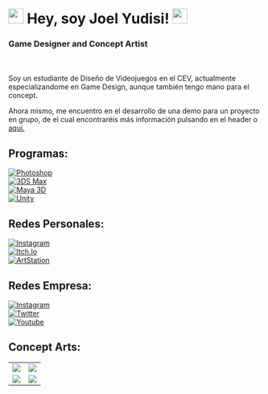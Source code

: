 # <a href= "https://www.instagram.com/maybstudios/?igshid=YmMyMTA2M2Y%3D"><img src="https://static.wikia.nocookie.net/tatsufannon/images/7/77/300px-Mangekyou_Sharingan_Kakashisv.png/revision/latest?cb=20110608155907&path-prefix=es" width=30></a> Hey, soy Joel Yudisi! <a href= "https://www.instagram.com/maybstudios/?igshid=YmMyMTA2M2Y%3D"><img src="https://static.wikia.nocookie.net/tatsufannon/images/7/77/300px-Mangekyou_Sharingan_Kakashisv.png/revision/latest?cb=20110608155907&path-prefix=es" width=30></a>
### Game Designer and Concept Artist
<br>
<br>
Soy un estudiante de Diseño de Videojuegos en el CEV, actualmente especializandome en Game Design, aunque también tengo mano para el concept. <br>

Ahora mismo, me encuentro en el desarrollo de una demo para un proyecto en grupo, de el cual encontraréis más información pulsando en el header o [aquí.](https://www.instagram.com/maybstudios/)



## Programas:
[![Photoshop](https://img.shields.io/badge/Photoshop-FFFFFF?style=for-the-badge&logo=Adobe&logoColor=white&labelColor=E4405F)](https://www.adobe.com/es/)
<br>
[![3DS Max](https://img.shields.io/badge/3DMax-FFFFFF?style=for-the-badge&logo=Autodesk&logoColor=white&labelColor=E4405F)](https://www.autodesk.es/products/3ds-max/overview?term=1-YEAR&tab=subscription)
<br>
[![Maya 3D](https://img.shields.io/badge/Maya3D-FFFFFF?style=for-the-badge&logo=Autodesk&logoColor=white&labelColor=E4405F)](https://www.autodesk.es/products/maya/overview?us_oa=dotcom-us&us_si=1133f416-fae0-45a5-9ae6-7c479ef3dcb3&us_st=Maya&us_pt=Maya&term=1-YEAR&tab=subscription&plc=MAYA)
<br>
[![Unity](https://img.shields.io/badge/Unity-FFFFFF?style=for-the-badge&logo=Unity&logoColor=white&labelColor=E4405F)]([https://www.adobe.com/es/](https://unity.com/es/download))

## Redes Personales:
[![Instagram](https://img.shields.io/badge/Instagram-FFFFFF?style=for-the-badge&logo=Instagram&logoColor=white&labelColor=E4405F)](https://www.instagram.com/jowelyudisi)
<br>
[![Itch.Io](https://img.shields.io/badge/Itch.io-1CAAD9?style=for-the-badge&logo=Instagram&logoColor=white&labelColor=005F9E)](https://obitojowel.itch.io/)
<br>
[![ArtStation](https://img.shields.io/badge/Artstation-AAAAAA?style=for-the-badge&logo=Instagram&logoColor=white&labelColor=000000)](https://obitojowel.itch.io/)

## Redes Empresa:
[![Instagram](https://img.shields.io/badge/Instagram-FFFFFF?style=for-the-badge&logo=Instagram&logoColor=white&labelColor=E4405F)](https://www.instagram.com/maybstudios)
<br>
[![Twitter](https://img.shields.io/badge/Twitter-00BCB4?style=for-the-badge&logo=Twitter&logoColor=white&labelColor=00B8FC)](https://twitter.com/MayBStudios)
<br>
[![Youtube](https://img.shields.io/badge/Youtube-E9E9E9?style=for-the-badge&logo=Youtube&logoColor=white&labelColor=FF4F8B)](https://www.youtube.com/channel/UCopJhv2UhOQ2eM5PGWRUB2A)

## Concept Arts:
<table style="width:100%">
  <tr>
  <td>
    <a href="https://www.artstation.com/joelyudisi7">
      <img src="https://cdnb.artstation.com/p/assets/images/images/047/515/629/large/joel-yudisi-obito-joelyudisi.jpg?1647791673")
           </td>
  <td>
    <a href="https://www.artstation.com/joelyudisi7">
      <img src="https://cdnb.artstation.com/p/assets/images/images/046/543/987/large/joel-yudisi-obito-greyscale-done-1.jpg?1645380778")
           </td>
           </tr>
  <tr>
  <td>
    <a href="https://www.artstation.com/joelyudisi7">
      <img src="https://cdna.artstation.com/p/assets/images/images/050/240/740/original/joel-yudisi-obito-t4joelyudisi.gif?1654392544")
           </td>
  <td>
    <a href="https://www.artstation.com/joelyudisi7">
      <img src="https://cdnb.artstation.com/p/assets/images/images/043/845/483/large/joel-yudisi-posion-terminada.jpg?1638402273")
           </td>
           </tr>
           
